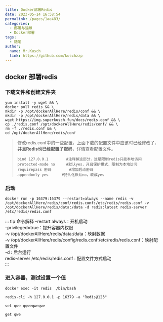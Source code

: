 ```yaml
---
title: Docker部署Redis
date: 2023-05-14 16:58:54
permalink: /pages/1ae483/
categories:
  - 部署与运维
  - Docker部署
tags:
  - 随笔
author: 
  name: Mr.Kusch
  link: https://github.com/kuschzzp
---
```


## docker 部署redis


### 下载文件和创建文件夹

```shell
yum install -y wget && \
docker pull redis && \
mkdir -p /opt/dockerAllHere/redis/conf && \
mkdir -p /opt/dockerAllHere/redis/data && \
wget https://img.superkusch.fun/docs/redis.conf && \
cp ./redis.conf /opt/dockerAllHere/redis/conf/ && \
rm -f ./redis.conf && \
cd /opt/dockerAllHere/redis/conf
```

> 修改redis.conf中的一些配置，上面下载的配置文件中应该时已经修改了，**并且Redis也已经配置了密码**，详情查看配置文件。
> 
> ```shell 
> bind 127.0.0.1 		#注释掉这部分，这是限制redis只能本地访问  
> protected-mode no 	#默认yes，开启保护模式，限制为本地访问  
> requirepass 密码		#增加启动密码  
> appendonly yes      #持久化默认no，改成yes  
> ```

### 启动

```shell
docker run -p 16379:16379 --restart=always --name redis -v /opt/dockerAllHere/redis/conf/redis.conf:/etc/redis/redis.conf -v /opt/dockerAllHere/redis/data:/data -d redis:latest redis-server /etc/redis/redis.conf
```

::: tip
命令解释
–restart always：开机启动  
–privileged=true：提升容器内权限  
-v /opt/dockerAllHere/redis/data:/data：映射数据  
-v /opt/dockerAllHere/redis/config/redis.conf:/etc/redis/redis.conf：映射配置文件  
-d : 后台运行  
redis-server /etc/redis/redis.conf : 配置文件方式启动  
:::

### 进入容器，测试设置一个值
``` 
docker exec -it redis  /bin/bash

redis-cli -h 127.0.0.1 -p 16379 -a "Redis@123"

set qwe qqweqweqwe

get qwe
```
